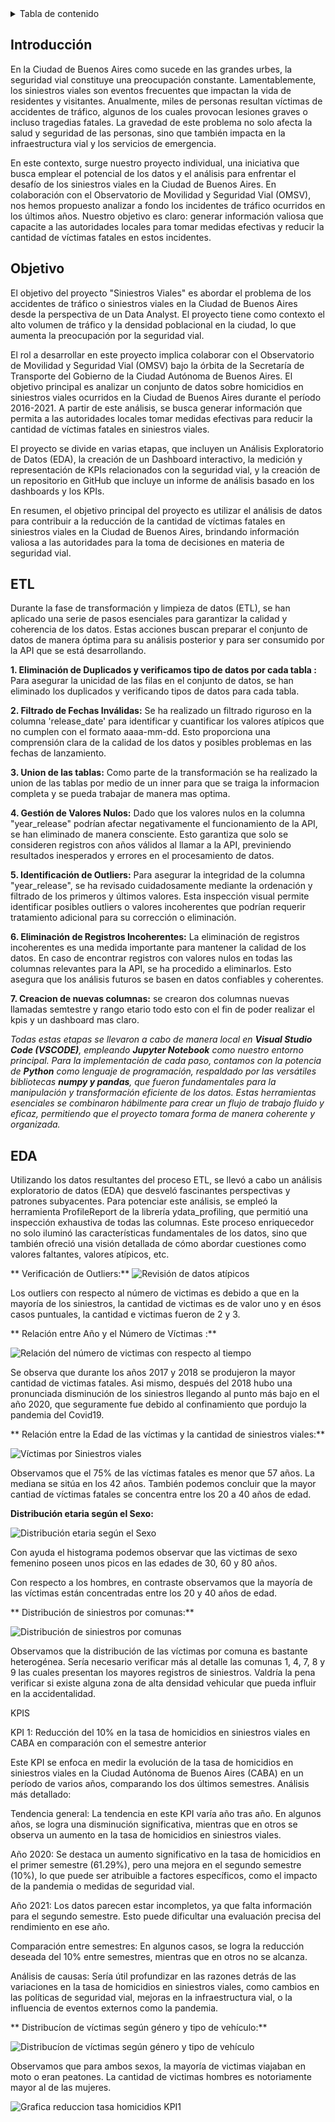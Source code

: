 <!-- TABLA DE CONTENIDO -->
<details>
  <summary>Tabla de contenido</summary>
  <ol>  
    <li><a href="#Introducción">Introducción</a></li>
    <li><a href="#Objetivo">Objetivo</a></li>
    <li><a href="#ETL">ETL</a></li>
    <li><a href="EDA">EDA</a></li>
  </ol>
</details>


## Introducción

En la Ciudad de Buenos Aires como sucede en las grandes urbes, la seguridad vial constituye una preocupación constante. Lamentablemente, los siniestros viales son eventos frecuentes que impactan la vida de residentes y visitantes. Anualmente, miles de personas resultan víctimas de accidentes de tráfico, algunos de los cuales provocan lesiones graves o incluso tragedias fatales. La gravedad de este problema no solo afecta la salud y seguridad de las personas, sino que también impacta en la infraestructura vial y los servicios de emergencia.

En este contexto, surge nuestro proyecto individual, una iniciativa que busca emplear el potencial de los datos y el análisis para enfrentar el desafío de los siniestros viales en la Ciudad de Buenos Aires. En colaboración con el Observatorio de Movilidad y Seguridad Vial (OMSV), nos hemos propuesto analizar a fondo los incidentes de tráfico ocurridos en los últimos años. Nuestro objetivo es claro: generar información valiosa que capacite a las autoridades locales para tomar medidas efectivas y reducir la cantidad de víctimas fatales en estos incidentes.


## Objetivo

El objetivo del proyecto "Siniestros Viales" es abordar el problema de los accidentes de tráfico o siniestros viales en la Ciudad de Buenos Aires desde la perspectiva de un Data Analyst. El proyecto tiene como contexto el alto volumen de tráfico y la densidad poblacional en la ciudad, lo que aumenta la preocupación por la seguridad vial.

El rol a desarrollar en este proyecto implica colaborar con el Observatorio de Movilidad y Seguridad Vial (OMSV) bajo la órbita de la Secretaría de Transporte del Gobierno de la Ciudad Autónoma de Buenos Aires. El objetivo principal es analizar un conjunto de datos sobre homicidios en siniestros viales ocurridos en la Ciudad de Buenos Aires durante el período 2016-2021. A partir de este análisis, se busca generar información que permita a las autoridades locales tomar medidas efectivas para reducir la cantidad de víctimas fatales en siniestros viales.

El proyecto se divide en varias etapas, que incluyen un Análisis Exploratorio de Datos (EDA), la creación de un Dashboard interactivo, la medición y representación de KPIs relacionados con la seguridad vial, y la creación de un repositorio en GitHub que incluye un informe de análisis basado en los dashboards y los KPIs.

En resumen, el objetivo principal del proyecto es utilizar el análisis de datos para contribuir a la reducción de la cantidad de víctimas fatales en siniestros viales en la Ciudad de Buenos Aires, brindando información valiosa a las autoridades para la toma de decisiones en materia de seguridad vial.



## ETL

Durante la fase de transformación y limpieza de datos (ETL), se han aplicado una serie de pasos esenciales para garantizar la calidad y coherencia de los datos. Estas acciones buscan preparar el conjunto de datos de manera óptima para su análisis posterior y para ser consumido por la API que se está desarrollando.

**1. Eliminación de Duplicados y verificamos tipo de datos por cada tabla :** Para asegurar la unicidad de las filas en el conjunto de datos, se han eliminado los duplicados y verificando tipos de datos para cada tabla.

**2. Filtrado de Fechas Inválidas:** Se ha realizado un filtrado riguroso en la columna 'release_date' para identificar y cuantificar los valores atípicos que no cumplen con el formato aaaa-mm-dd. Esto proporciona una comprensión clara de la calidad de los datos y posibles problemas en las fechas de lanzamiento.

**3. Union de las tablas:** Como parte de la transformación se ha realizado la union de las tablas por medio de un inner para que se traiga la informacion completa y se pueda trabajar de manera mas optima.

**4. Gestión de Valores Nulos:** Dado que los valores nulos en la columna "year_release" podrían afectar negativamente el funcionamiento de la API, se han eliminado de manera consciente. Esto garantiza que solo se consideren registros con años válidos al llamar a la API, previniendo resultados inesperados y errores en el procesamiento de datos.

**5. Identificación de Outliers:** Para asegurar la integridad de la columna "year_release", se ha revisado cuidadosamente mediante la ordenación y filtrado de los primeros y últimos valores. Esta inspección visual permite identificar posibles outliers o valores incoherentes que podrían requerir tratamiento adicional para su corrección o eliminación.

**6. Eliminación de Registros Incoherentes:** La eliminación de registros incoherentes es una medida importante para mantener la calidad de los datos. En caso de encontrar registros con valores nulos en todas las columnas relevantes para la API, se ha procedido a eliminarlos. Esto asegura que los análisis futuros se basen en datos confiables y coherentes.

**7. Creacion de nuevas columnas:** se crearon dos columnas nuevas llamadas semtestre y rango etario todo esto con el fin de poder realizar el kpis y un dashboard mas claro.


*Todas estas etapas se llevaron a cabo de manera local en **Visual Studio Code (VSCODE)**, empleando **Jupyter Notebook** como nuestro entorno principal. Para la implementación de cada paso, contamos con la potencia de **Python** como lenguaje de programación, respaldado por las versátiles bibliotecas **numpy y pandas**, que fueron fundamentales para la manipulación y transformación eficiente de los datos. Estas herramientas esenciales se combinaron hábilmente para crear un flujo de trabajo fluido y eficaz, permitiendo que el proyecto tomara forma de manera coherente y organizada.*

## EDA

Utilizando los datos resultantes del proceso ETL, se llevó a cabo un análisis exploratorio de datos (EDA) que desveló fascinantes perspectivas y patrones subyacentes. Para potenciar este análisis, se empleó la herramienta ProfileReport de la librería ydata_profiling, que permitió una inspección exhaustiva de todas las columnas. Este proceso enriquecedor no solo iluminó las características fundamentales de los datos, sino que también ofreció una visión detallada de cómo abordar cuestiones como valores faltantes, valores atípicos, etc.

** Verificación de Outliers:**
![Revisión de datos atípicos](Images/Boxplot.png)


Los outliers con respecto al número de victimas es debido a que en la mayoría de los siniestros, la cantidad de victimas es de valor uno y en ésos casos puntuales, la cantidad e victimas fueron de 2 y 3. 

** Relación entre Año y el Número de Víctimas :**

![Relación del número de victimas con respecto al tiempo](Images/año.png)

Se observa que durante los años 2017 y 2018 se produjeron la mayor cantidad de victimas fatales. Asi mismo, después del 2018 hubo una pronunciada disminución de los siniestros llegando al punto más bajo en el año 2020, que seguramente fue debido al confinamiento que pordujo la pandemia del Covid19.



** Relación entre la Edad de las víctimas y la cantidad de siniestros viales:**

![Víctimas por Siniestros viales](Images/Histo_edad.png)

Observamos que el 75% de las víctimas fatales es menor que 57 años. La mediana se sitúa en los 42 años. También podemos concluir que la mayor cantiad de víctimas fatales se concentra entre los 20 a 40 años de edad.

**Distribución etaria según el Sexo:**

![Distribución etaria según el Sexo](Images/Histo_Sexo.png)

Con ayuda el histograma podemos observar que las victimas de sexo femenino poseen unos picos en las edades de 30, 60 y 80 años. 

Con respecto a los hombres, en contraste observamos que la mayoría de las víctimas están concentradas entre los 20 y 40 años de edad.

** Distribución de siniestros por comunas:**

![Distribución de siniestros por comunas](Images/victim_comuna.png)

Observamos que la distribución de las víctimas por comuna es bastante heterogénea. Sería necesario verificar más al detalle las comunas 1, 4, 7, 8 y 9 las cuales presentan los mayores registros de siniestros. Valdría la pena verificar si existe alguna zona de alta densidad vehicular que pueda influir en la accidentalidad.


KPIS

KPI 1: Reducción del 10% en la tasa de homicidios en siniestros viales en CABA en comparación con el semestre anterior

Este KPI se enfoca en medir la evolución de la tasa de homicidios en siniestros viales en la Ciudad Autónoma de Buenos Aires (CABA) en un período de varios años, comparando los dos últimos semestres. Análisis más detallado:

Tendencia general: La tendencia en este KPI varía año tras año. En algunos años, se logra una disminución significativa, mientras que en otros se observa un aumento en la tasa de homicidios en siniestros viales.

Año 2020: Se destaca un aumento significativo en la tasa de homicidios en el primer semestre (61.29%), pero una mejora en el segundo semestre (10%), lo que puede ser atribuible a factores específicos, como el impacto de la pandemia o medidas de seguridad vial.

Año 2021: Los datos parecen estar incompletos, ya que falta información para el segundo semestre. Esto puede dificultar una evaluación precisa del rendimiento en ese año.

Comparación entre semestres: En algunos casos, se logra la reducción deseada del 10% entre semestres, mientras que en otros no se alcanza.

Análisis de causas: Sería útil profundizar en las razones detrás de las variaciones en la tasa de homicidios en siniestros viales, como cambios en las políticas de seguridad vial, mejoras en la infraestructura vial, o la influencia de eventos externos como la pandemia.


** Distribucíon de víctimas según género y tipo de vehículo:**

![Distribucíon de víctimas según género y tipo de vehículo](Images/vehiculo.jpg)


Observamos que para ambos sexos, la mayoría de victimas viajaban en moto o eran peatones. La cantidad de victimas hombres es notoriamente mayor al de las mujeres.

![Grafica reduccion tasa homicidios KPI1](reduccion_tasa_homicidios_KPI1.jpg)

